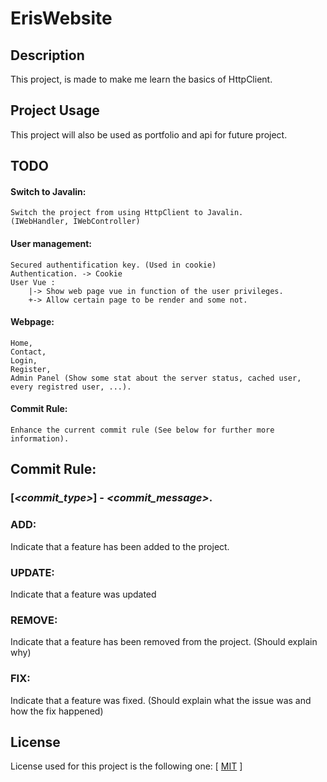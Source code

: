 # ErisWebsite

## Description

This project, is made to make me learn the basics of HttpClient.


## Project Usage

This project will also be used as portfolio and api for future project.


## TODO

#### Switch to Javalin:
```
Switch the project from using HttpClient to Javalin.
(IWebHandler, IWebController)
```

#### User management:
```
Secured authentification key. (Used in cookie)
Authentication. -> Cookie
User Vue :
    |-> Show web page vue in function of the user privileges.
    +-> Allow certain page to be render and some not.
```

#### Webpage:
```
Home,
Contact,
Login,
Register,
Admin Panel (Show some stat about the server status, cached user, every registred user, ...).
```

#### Commit Rule:
```
Enhance the current commit rule (See below for further more information).
```

## Commit Rule:

### [*\<commit_type\>*] - *\<commit_message\>*.

### ADD:
Indicate that a feature has been added to the project.

### UPDATE:
Indicate that a feature was updated

### REMOVE:
Indicate that a feature has been removed from the project. (Should explain why)

### FIX:
Indicate that a feature was fixed. (Should explain what the issue was and how the fix happened)

## License

License used for this project is the following one: [ [MIT](https://choosealicense.com/licenses/mit/) ]
